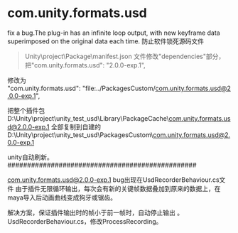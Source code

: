 # com.unity.formats.usd
fix a bug.The plug-in has an infinite loop output, with new keyframe data superimposed on the original data each time.
防止软件锁死源码文件
>Unity\project\Package\manifest.json
文件修改"dependencies"部分，把"com.unity.formats.usd": "2.0.0-exp.1",

修改为
"com.unity.formats.usd": "file:../PackagesCustom/com.unity.formats.usd@2.0.0-exp.1", 

把整个插件包
D:\Unity\project\unity_test_usd\Library\PackageCache\com.unity.formats.usd@2.0.0-exp.1
全部复制到自建的
D:\Unity\project\unity_test_usd\PackagesCustom\com.unity.formats.usd@2.0.0-exp.1

unity自动刷新。
################################################

com.unity.formats.usd@2.0.0-exp.1
bug出现在UsdRecorderBehaviour.cs文件
由于插件无限循环输出，每次会有新的关键帧数据叠加到原来的数据上，在maya导入后动画曲线变成狗牙或锯齿。

解决方案，保证插件输出时的帧小于前一帧时，自动停止输出 。
UsdRecorderBehaviour.cs，修改ProcessRecording。
